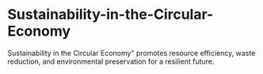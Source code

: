 # Sustainability-in-the-Circular-Economy
Sustainability in the Circular Economy" promotes resource efficiency, waste reduction, and environmental preservation for a resilient future.
